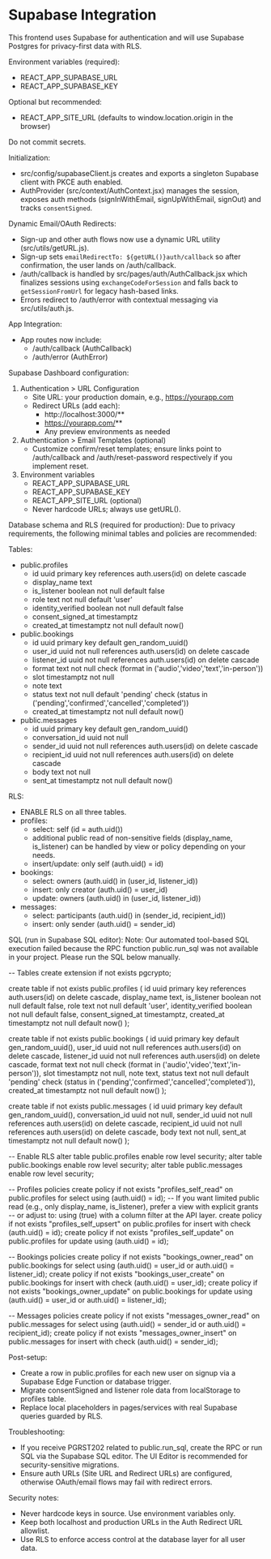 # Supabase Integration

This frontend uses Supabase for authentication and will use Supabase Postgres for privacy-first data with RLS.

Environment variables (required):
- REACT_APP_SUPABASE_URL
- REACT_APP_SUPABASE_KEY

Optional but recommended:
- REACT_APP_SITE_URL (defaults to window.location.origin in the browser)

Do not commit secrets.

Initialization:
- src/config/supabaseClient.js creates and exports a singleton Supabase client with PKCE auth enabled.
- AuthProvider (src/context/AuthContext.jsx) manages the session, exposes auth methods (signInWithEmail, signUpWithEmail, signOut) and tracks `consentSigned`.

Dynamic Email/OAuth Redirects:
- Sign-up and other auth flows now use a dynamic URL utility (src/utils/getURL.js).
- Sign-up sets `emailRedirectTo: ${getURL()}auth/callback` so after confirmation, the user lands on /auth/callback.
- /auth/callback is handled by src/pages/auth/AuthCallback.jsx which finalizes sessions using `exchangeCodeForSession` and falls back to `getSessionFromUrl` for legacy hash-based links.
- Errors redirect to /auth/error with contextual messaging via src/utils/auth.js.

App Integration:
- App routes now include:
  - /auth/callback (AuthCallback)
  - /auth/error (AuthError)

Supabase Dashboard configuration:
1) Authentication > URL Configuration
   - Site URL: your production domain, e.g., https://yourapp.com
   - Redirect URLs (add each):
     * http://localhost:3000/**
     * https://yourapp.com/**
     * Any preview environments as needed
2) Authentication > Email Templates (optional)
   - Customize confirm/reset templates; ensure links point to /auth/callback and /auth/reset-password respectively if you implement reset.
3) Environment variables
   - REACT_APP_SUPABASE_URL
   - REACT_APP_SUPABASE_KEY
   - REACT_APP_SITE_URL (optional)
   - Never hardcode URLs; always use getURL().

Database schema and RLS (required for production):
Due to privacy requirements, the following minimal tables and policies are recommended:

Tables:
- public.profiles
  - id uuid primary key references auth.users(id) on delete cascade
  - display_name text
  - is_listener boolean not null default false
  - role text not null default 'user'
  - identity_verified boolean not null default false
  - consent_signed_at timestamptz
  - created_at timestamptz not null default now()
- public.bookings
  - id uuid primary key default gen_random_uuid()
  - user_id uuid not null references auth.users(id) on delete cascade
  - listener_id uuid not null references auth.users(id) on delete cascade
  - format text not null check (format in ('audio','video','text','in-person'))
  - slot timestamptz not null
  - note text
  - status text not null default 'pending' check (status in ('pending','confirmed','cancelled','completed'))
  - created_at timestamptz not null default now()
- public.messages
  - id uuid primary key default gen_random_uuid()
  - conversation_id uuid not null
  - sender_id uuid not null references auth.users(id) on delete cascade
  - recipient_id uuid not null references auth.users(id) on delete cascade
  - body text not null
  - sent_at timestamptz not null default now()

RLS:
- ENABLE RLS on all three tables.
- profiles:
  - select: self (id = auth.uid())
  - additional public read of non-sensitive fields (display_name, is_listener) can be handled by view or policy depending on your needs.
  - insert/update: only self (auth.uid() = id)
- bookings:
  - select: owners (auth.uid() in (user_id, listener_id))
  - insert: only creator (auth.uid() = user_id)
  - update: owners (auth.uid() in (user_id, listener_id))
- messages:
  - select: participants (auth.uid() in (sender_id, recipient_id))
  - insert: only sender (auth.uid() = sender_id)

SQL (run in Supabase SQL editor):
Note: Our automated tool-based SQL execution failed because the RPC function public.run_sql was not available in your project. Please run the SQL below manually.

-- Tables
create extension if not exists pgcrypto;

create table if not exists public.profiles (
  id uuid primary key references auth.users(id) on delete cascade,
  display_name text,
  is_listener boolean not null default false,
  role text not null default 'user',
  identity_verified boolean not null default false,
  consent_signed_at timestamptz,
  created_at timestamptz not null default now()
);

create table if not exists public.bookings (
  id uuid primary key default gen_random_uuid(),
  user_id uuid not null references auth.users(id) on delete cascade,
  listener_id uuid not null references auth.users(id) on delete cascade,
  format text not null check (format in ('audio','video','text','in-person')),
  slot timestamptz not null,
  note text,
  status text not null default 'pending' check (status in ('pending','confirmed','cancelled','completed')),
  created_at timestamptz not null default now()
);

create table if not exists public.messages (
  id uuid primary key default gen_random_uuid(),
  conversation_id uuid not null,
  sender_id uuid not null references auth.users(id) on delete cascade,
  recipient_id uuid not null references auth.users(id) on delete cascade,
  body text not null,
  sent_at timestamptz not null default now()
);

-- Enable RLS
alter table public.profiles enable row level security;
alter table public.bookings enable row level security;
alter table public.messages enable row level security;

-- Profiles policies
create policy if not exists "profiles_self_read" on public.profiles for select using (auth.uid() = id);
-- If you want limited public read (e.g., only display_name, is_listener), prefer a view with explicit grants
-- or adjust to: using (true) with a column filter at the API layer.
create policy if not exists "profiles_self_upsert" on public.profiles for insert with check (auth.uid() = id);
create policy if not exists "profiles_self_update" on public.profiles for update using (auth.uid() = id);

-- Bookings policies
create policy if not exists "bookings_owner_read" on public.bookings for select using (auth.uid() = user_id or auth.uid() = listener_id);
create policy if not exists "bookings_user_create" on public.bookings for insert with check (auth.uid() = user_id);
create policy if not exists "bookings_owner_update" on public.bookings for update using (auth.uid() = user_id or auth.uid() = listener_id);

-- Messages policies
create policy if not exists "messages_owner_read" on public.messages for select using (auth.uid() = sender_id or auth.uid() = recipient_id);
create policy if not exists "messages_owner_insert" on public.messages for insert with check (auth.uid() = sender_id);

Post-setup:
- Create a row in public.profiles for each new user on signup via a Supabase Edge Function or database trigger.
- Migrate consentSigned and listener role data from localStorage to profiles table.
- Replace local placeholders in pages/services with real Supabase queries guarded by RLS.

Troubleshooting:
- If you receive PGRST202 related to public.run_sql, create the RPC or run SQL via the Supabase SQL editor. The UI Editor is recommended for security-sensitive migrations.
- Ensure auth URLs (Site URL and Redirect URLs) are configured, otherwise OAuth/email flows may fail with redirect errors.

Security notes:
- Never hardcode keys in source. Use environment variables only.
- Keep both localhost and production URLs in the Auth Redirect URL allowlist.
- Use RLS to enforce access control at the database layer for all user data.

